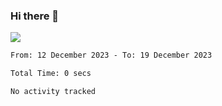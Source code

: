 ### Hi there 👋️

![](https://komarev.com/ghpvc/?username=Loner1024)

<!--START_SECTION:waka-->

```txt
From: 12 December 2023 - To: 19 December 2023

Total Time: 0 secs

No activity tracked
```

<!--END_SECTION:waka-->



